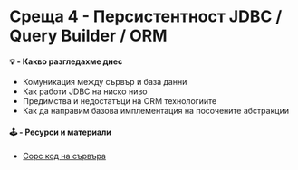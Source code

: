# Среща 4 - Персистентност JDBC / Query Builder / ORM

#### 💡 - Какво разгледахме днес
- Комуникация между сървър и база данни 
- Как работи JDBC на ниско ниво  
- Предимства и недостатъци на ORM технологиите 
- Как да направим базова имплементация на посочените абстракции

#### 🕹️ - Ресурси и материали
 * [Сорс код на сървъра](./source/CustomOrmFmi)